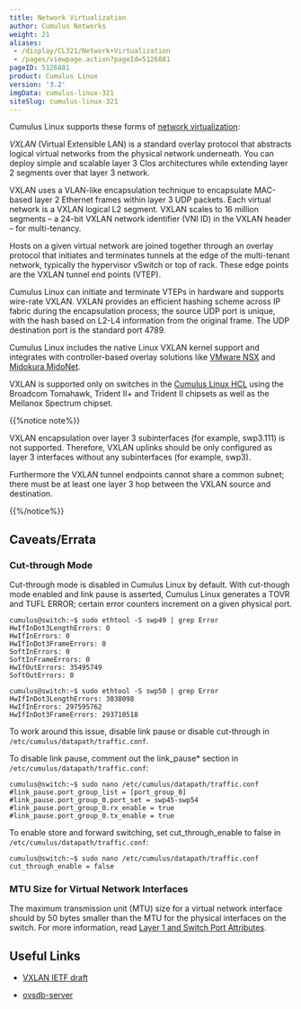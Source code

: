 ```yaml
---
title: Network Virtualization
author: Cumulus Networks
weight: 21
aliases:
 - /display/CL321/Network+Virtualization
 - /pages/viewpage.action?pageId=5126881
pageID: 5126881
product: Cumulus Linux
version: '3.2'
imgData: cumulus-linux-321
siteSlug: cumulus-linux-321
---
```

Cumulus Linux supports these forms of [network
virtualization](http://en.wikipedia.org/wiki/Network_virtualization):

*VXLAN* (Virtual Extensible LAN) is a standard overlay protocol that
abstracts logical virtual networks from the physical network underneath.
You can deploy simple and scalable layer 3 Clos architectures while
extending layer 2 segments over that layer 3 network.

VXLAN uses a VLAN-like encapsulation technique to encapsulate MAC-based
layer 2 Ethernet frames within layer 3 UDP packets. Each virtual network
is a VXLAN logical L2 segment. VXLAN scales to 16 million segments – a
24-bit VXLAN network identifier (VNI ID) in the VXLAN header – for
multi-tenancy.

Hosts on a given virtual network are joined together through an overlay
protocol that initiates and terminates tunnels at the edge of the
multi-tenant network, typically the hypervisor vSwitch or top of rack.
These edge points are the VXLAN tunnel end points (VTEP).

Cumulus Linux can initiate and terminate VTEPs in hardware and supports
wire-rate VXLAN. VXLAN provides an efficient hashing scheme across IP
fabric during the encapsulation process; the source UDP port is unique,
with the hash based on L2-L4 information from the original frame. The
UDP destination port is the standard port 4789.

Cumulus Linux includes the native Linux VXLAN kernel support and
integrates with controller-based overlay solutions like [VMware
NSX](/version/cumulus-linux-321/Network-Virtualization/Integrating-with-VMware-NSX)
and [Midokura
MidoNet](/version/cumulus-linux-321/Network-Virtualization/Integrating-Hardware-VTEPs-with-Midokura-MidoNet-and-OpenStack).

VXLAN is supported only on switches in the [Cumulus Linux
HCL](http://cumulusnetworks.com/support/hcl/) using the Broadcom
Tomahawk, Trident II+ and Trident II chipsets as well as the Mellanox
Spectrum chipset.

{{%notice note%}}

VXLAN encapsulation over layer 3 subinterfaces (for example, swp3.111)
is not supported. Therefore, VXLAN uplinks should be only configured as
layer 3 interfaces without any subinterfaces (for example, swp3).

Furthermore the VXLAN tunnel endpoints cannot share a common subnet;
there must be at least one layer 3 hop between the VXLAN source and
destination.

{{%/notice%}}

## Caveats/Errata

### Cut-through Mode

Cut-through mode is disabled in Cumulus Linux by default. With
cut-though mode enabled and link pause is asserted, Cumulus Linux
generates a TOVR and TUFL ERROR; certain error counters increment on a
given physical port.

    cumulus@switch:~$ sudo ethtool -S swp49 | grep Error
    HwIfInDot3LengthErrors: 0
    HwIfInErrors: 0
    HwIfInDot3FrameErrors: 0
    SoftInErrors: 0
    SoftInFrameErrors: 0
    HwIfOutErrors: 35495749
    SoftOutErrors: 0
     
    cumulus@switch:~$ sudo ethtool -S swp50 | grep Error
    HwIfInDot3LengthErrors: 3038098
    HwIfInErrors: 297595762
    HwIfInDot3FrameErrors: 293710518

To work around this issue, disable link pause or disable cut-through in
`/etc/cumulus/datapath/traffic.conf`.

To disable link pause, comment out the link\_pause\* section in
`/etc/cumulus/datapath/traffic.conf`:

    cumulus@switch:~$ sudo nano /etc/cumulus/datapath/traffic.conf 
    #link_pause.port_group_list = [port_group_0]
    #link_pause.port_group_0.port_set = swp45-swp54
    #link_pause.port_group_0.rx_enable = true
    #link_pause.port_group_0.tx_enable = true

To enable store and forward switching, set cut\_through\_enable to false
in `/etc/cumulus/datapath/traffic.conf`:

    cumulus@switch:~$ sudo nano /etc/cumulus/datapath/traffic.conf 
    cut_through_enable = false

### MTU Size for Virtual Network Interfaces

The maximum transmission unit (MTU) size for a virtual network interface
should by 50 bytes smaller than the MTU for the physical interfaces on
the switch. For more information, read [Layer 1 and Switch Port
Attributes](/version/cumulus-linux-321/Interface-Configuration-and-Management/Layer-1-and-Switch-Port-Attributes).

## Useful Links

  - [VXLAN IETF
    draft](http://tools.ietf.org/html/draft-mahalingam-dutt-dcops-vxlan-06)

  - [ovsdb-server](http://openvswitch.org/support/dist-docs/ovsdb-server.1.html)

<article id="html-search-results" class="ht-content" style="display: none;">

</article>

<footer id="ht-footer">

</footer>
